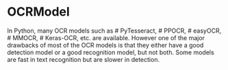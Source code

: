 # OCRModel

In Python, many OCR models such as # PyTesseract, # PPOCR, # easyOCR, # MMOCR, # Keras-OCR, etc. are available. However one of the major drawbacks of most of the OCR models is that they either have a good detection model or a good recognition model, but not both. Some models are fast in text recognition but are slower in detection.
